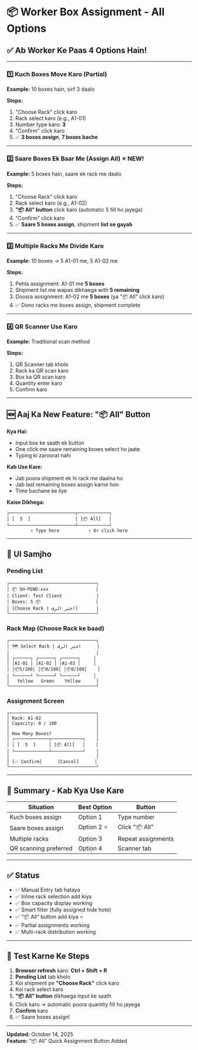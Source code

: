 # 📦 Worker Box Assignment - All Options

## ✅ Ab Worker Ke Paas 4 Options Hain!

---

### **1️⃣ Kuch Boxes Move Karo (Partial)**
**Example:** 10 boxes hain, sirf 3 daalo

**Steps:**
1. "Choose Rack" click karo
2. Rack select karo (e.g., A1-01)
3. Number type karo: **3**
4. "Confirm" click karo
5. ✅ **3 boxes assign**, **7 boxes bache**

---

### **2️⃣ Saare Boxes Ek Baar Me (Assign All)** ⭐ NEW!
**Example:** 5 boxes hain, saare ek rack me daalo

**Steps:**
1. "Choose Rack" click karo
2. Rack select karo (e.g., A1-02)
3. **"📦 All" button** click karo (automatic 5 fill ho jayega)
4. "Confirm" click karo
5. ✅ **Saare 5 boxes assign**, shipment **list se gayab**

---

### **3️⃣ Multiple Racks Me Divide Karo**
**Example:** 10 boxes → 5 A1-01 me, 5 A1-02 me

**Steps:**
1. Pehla assignment: A1-01 me **5 boxes**
2. Shipment list me wapas dikhaega with **5 remaining**
3. Doosra assignment: A1-02 me **5 boxes** (ya "📦 All" click karo)
4. ✅ Dono racks me boxes assign, shipment complete

---

### **4️⃣ QR Scanner Use Karo**
**Example:** Traditional scan method

**Steps:**
1. QR Scanner tab kholo
2. Rack ka QR scan karo
3. Box ka QR scan karo
4. Quantity enter karo
5. Confirm karo

---

## 🆕 **Aaj Ka New Feature: "📦 All" Button**

**Kya Hai:**
- Input box ke saath ek button
- One click me saare remaining boxes select ho jaate
- Typing ki zaroorat nahi

**Kab Use Kare:**
- Jab poora shipment ek hi rack me daalna ho
- Jab last remaining boxes assign karne hon
- Time bachane ke liye

**Kaise Dikhega:**
```
┌─────────────────────────┬────────────┐
│ [  5  ]                 │ [📦 All]   │
└─────────────────────────┴────────────┘
         ↑ Type here           ↑ Or click here
```

---

## 📱 **UI Samjho**

### Pending List
```
┌─────────────────────────────────┐
│ 📦 SH-PEND-xxx                  │
│ Client: Test Client             │
│ Boxes: 5 📦                     │
│ [Choose Rack | اختر الرف]       │
└─────────────────────────────────┘
```

### Rack Map (Choose Rack ke baad)
```
┌─────────────────────────────────┐
│ 🗺️ Select Rack | اختر الرف      │
│                                 │
│ ┌──────┐ ┌──────┐ ┌──────┐     │
│ │A1-01 │ │A1-02 │ │A1-03 │     │
│ │📦5/100│ │📦0/100│ │📦8/100│    │
│ └──────┘ └──────┘ └──────┘     │
│   Yellow   Green    Yellow      │
└─────────────────────────────────┘
```

### Assignment Screen
```
┌─────────────────────────────────┐
│ Rack: A1-02                     │
│ Capacity: 0 / 100               │
│                                 │
│ How Many Boxes?                 │
│ ┌─────────────┬────────────┐    │
│ │ [  5  ]     │ [📦 All]   │    │
│ └─────────────┴────────────┘    │
│                                 │
│ [✅ Confirm]      [Cancel]      │
└─────────────────────────────────┘
```

---

## 🎯 **Summary - Kab Kya Use Kare**

| Situation | Best Option | Button |
|-----------|-------------|--------|
| Kuch boxes assign | Option 1 | Type number |
| Saare boxes assign | Option 2 ⭐ | Click "📦 All" |
| Multiple racks | Option 3 | Repeat assignments |
| QR scanning preferred | Option 4 | Scanner tab |

---

## ✅ **Status**

- ✅ Manual Entry tab hataya
- ✅ Inline rack selection add kiya
- ✅ Box capacity display working
- ✅ Smart filter (fully assigned hide hote)
- ✅ "📦 All" button add kiya ⭐
- ✅ Partial assignments working
- ✅ Multi-rack distribution working

---

## 🔄 **Test Karne Ke Steps**

1. **Browser refresh** karo: **Ctrl + Shift + R**
2. **Pending List** tab kholo
3. Koi shipment pe **"Choose Rack"** click karo
4. Koi rack select karo
5. **"📦 All" button** dikhaega input ke saath
6. Click karo → automatic poora quantity fill ho jayega
7. **Confirm** karo
8. ✅ Saare boxes assign!

---

**Updated:** October 14, 2025  
**Feature:** "📦 All" Quick Assignment Button Added
